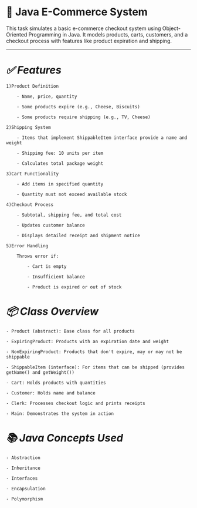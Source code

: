 # **🛒 Java E-Commerce System**

This task simulates a basic e-commerce checkout system using Object-Oriented Programming in Java. It models products, carts, customers, and a checkout process with features like product expiration and shipping.

_____________________________________________________________________________________________________________________________
# ***✅ Features***

    1)Product Definition

        - Name, price, quantity

        - Some products expire (e.g., Cheese, Biscuits)

        - Some products require shipping (e.g., TV, Cheese)

    2)Shipping System

        - Items that implement ShippableItem interface provide a name and weight

        - Shipping fee: 10 units per item

        - Calculates total package weight

    3)Cart Functionality

        - Add items in specified quantity

        - Quantity must not exceed available stock

    4)Checkout Process

        - Subtotal, shipping fee, and total cost

        - Updates customer balance

        - Displays detailed receipt and shipment notice

    5)Error Handling

        Throws error if:

            - Cart is empty

            - Insufficient balance

            - Product is expired or out of stock


# ***📦 Class Overview***

    - Product (abstract): Base class for all products

    - ExpiringProduct: Products with an expiration date and weight

    - NonExpiringProduct: Products that don't expire, may or may not be shippable

    - ShippableItem (interface): For items that can be shipped (provides getName() and getWeight())

    - Cart: Holds products with quantities

    - Customer: Holds name and balance

    - Clerk: Processes checkout logic and prints receipts

    - Main: Demonstrates the system in action


# ***📚 Java Concepts Used***

    - Abstraction

    - Inheritance

    - Interfaces

    - Encapsulation

    - Polymorphism
